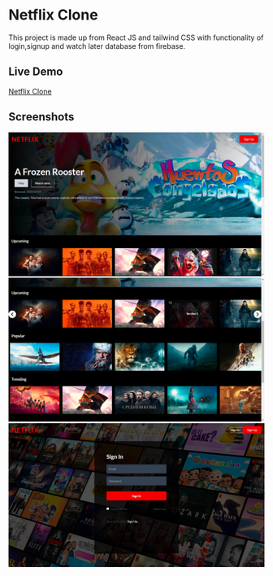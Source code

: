 
# Netflix Clone

This project is made up from React JS and tailwind CSS with functionality of login,signup and watch later database from firebase.

## Live Demo

[Netflix Clone](https://netflix-clone-56807.web.app/)


## Screenshots

![App Screenshot](./public/Screenshot%20(12).png)
![App Screenshot](./public/Screenshot%20(13).png)
![App Screenshot](./public/Screenshot%20(14).png)
